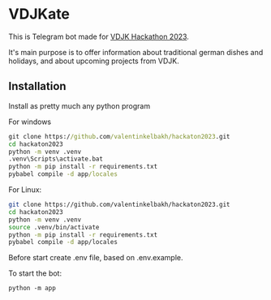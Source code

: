 # VDJKate

This is Telegram bot made for [VDJK Hackathon 2023](https://vdjk.kz/hackaton2023).

It's main purpose is to offer information about traditional german dishes and holidays, and about upcoming projects from VDJK.

## Installation

Install as pretty much any python program

For windows
```bat
git clone https://github.com/valentinkelbakh/hackaton2023.git
cd hackaton2023
python -m venv .venv
.venv\Scripts\activate.bat
python -m pip install -r requirements.txt
pybabel compile -d app/locales
```

For Linux:
```bash
git clone https://github.com/valentinkelbakh/hackaton2023.git
cd hackaton2023
python -m venv .venv
source .venv/bin/activate
python -m pip install -r requirements.txt
pybabel compile -d app/locales
```

Before start create .env file, based on .env.example.


To start the bot:
```
python -m app
```
